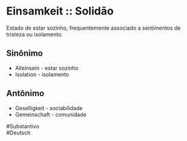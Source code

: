 # Einsamkeit :: Solidão
Estado de estar sozinho, frequentemente associado a sentimentos de tristeza ou isolamento.

## Sinônimo
- Alleinsein - estar sozinho  
- Isolation - isolamento  

## Antônimo
- Geselligkeit - sociabilidade  
- Gemeinschaft - comunidade  

#Substantivo  
#Deutsch
